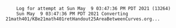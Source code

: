         Log for attempt at Sun May  9 03:47:36 PM PDT 2021 (13264)
        Sun May  9 03:47:36 PM PDT 2021 Converting 21math401/KBe21math401retHandout25AreaBetweenCurves.org...
